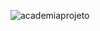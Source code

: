 ![academiaprojeto](https://user-images.githubusercontent.com/101372401/185914761-77b9c744-d920-4302-b0d9-1277bed16ad5.png)
